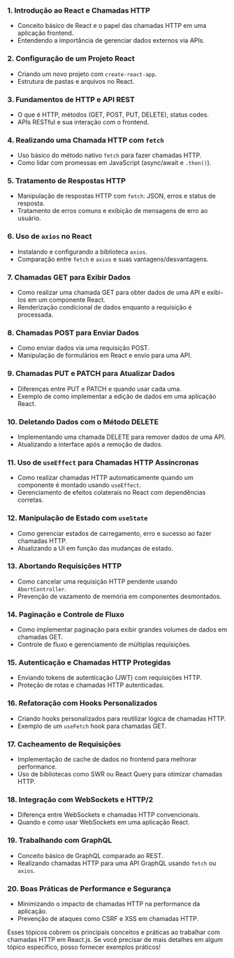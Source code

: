 ### 1. **Introdução ao React e Chamadas HTTP**

- Conceito básico de React e o papel das chamadas HTTP em uma aplicação frontend.
- Entendendo a importância de gerenciar dados externos via APIs.

### 2. **Configuração de um Projeto React**

- Criando um novo projeto com `create-react-app`.
- Estrutura de pastas e arquivos no React.

### 3. **Fundamentos de HTTP e API REST**

- O que é HTTP, métodos (GET, POST, PUT, DELETE), status codes.
- APIs RESTful e sua interação com o frontend.

### 4. **Realizando uma Chamada HTTP com `fetch`**

- Uso básico do método nativo `fetch` para fazer chamadas HTTP.
- Como lidar com promessas em JavaScript (async/await e `.then()`).

### 5. **Tratamento de Respostas HTTP**

- Manipulação de respostas HTTP com `fetch`: JSON, erros e status de resposta.
- Tratamento de erros comuns e exibição de mensagens de erro ao usuário.

### 6. **Uso de `axios` no React**

- Instalando e configurando a biblioteca `axios`.
- Comparação entre `fetch` e `axios` e suas vantagens/desvantagens.

### 7. **Chamadas GET para Exibir Dados**

- Como realizar uma chamada GET para obter dados de uma API e exibi-los em um componente React.
- Renderização condicional de dados enquanto a requisição é processada.

### 8. **Chamadas POST para Enviar Dados**

- Como enviar dados via uma requisição POST.
- Manipulação de formulários em React e envio para uma API.

### 9. **Chamadas PUT e PATCH para Atualizar Dados**

- Diferenças entre PUT e PATCH e quando usar cada uma.
- Exemplo de como implementar a edição de dados em uma aplicação React.

### 10. **Deletando Dados com o Método DELETE**

- Implementando uma chamada DELETE para remover dados de uma API.
- Atualizando a interface após a remoção de dados.

### 11. **Uso de `useEffect` para Chamadas HTTP Assíncronas**

- Como realizar chamadas HTTP automaticamente quando um componente é montado usando `useEffect`.
- Gerenciamento de efeitos colaterais no React com dependências corretas.

### 12. **Manipulação de Estado com `useState`**

- Como gerenciar estados de carregamento, erro e sucesso ao fazer chamadas HTTP.
- Atualizando a UI em função das mudanças de estado.

### 13. **Abortando Requisições HTTP**

- Como cancelar uma requisição HTTP pendente usando `AbortController`.
- Prevenção de vazamento de memória em componentes desmontados.

### 14. **Paginação e Controle de Fluxo**

- Como implementar paginação para exibir grandes volumes de dados em chamadas GET.
- Controle de fluxo e gerenciamento de múltiplas requisições.

### 15. **Autenticação e Chamadas HTTP Protegidas**

- Enviando tokens de autenticação (JWT) com requisições HTTP.
- Proteção de rotas e chamadas HTTP autenticadas.

### 16. **Refatoração com Hooks Personalizados**

- Criando hooks personalizados para reutilizar lógica de chamadas HTTP.
- Exemplo de um `useFetch` hook para chamadas GET.

### 17. **Cacheamento de Requisições**

- Implementação de cache de dados no frontend para melhorar performance.
- Uso de bibliotecas como SWR ou React Query para otimizar chamadas HTTP.

### 18. **Integração com WebSockets e HTTP/2**

- Diferença entre WebSockets e chamadas HTTP convencionais.
- Quando e como usar WebSockets em uma aplicação React.

### 19. **Trabalhando com GraphQL**

- Conceito básico de GraphQL comparado ao REST.
- Realizando chamadas HTTP para uma API GraphQL usando `fetch` ou `axios`.

### 20. **Boas Práticas de Performance e Segurança**

- Minimizando o impacto de chamadas HTTP na performance da aplicação.
- Prevenção de ataques como CSRF e XSS em chamadas HTTP.

Esses tópicos cobrem os principais conceitos e práticas ao trabalhar com chamadas HTTP em React.js. Se você precisar de
mais detalhes em algum tópico específico, posso fornecer exemplos práticos!